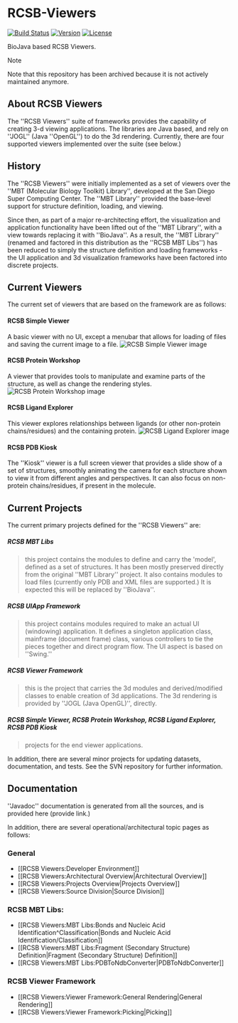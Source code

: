 # RCSB-Viewers
[![Build Status](https://travis-ci.org/rcsb/rcsb-viewers.svg?branch=master)](https://travis-ci.org/rcsb/rcsb-viewers)  [![Version](http://img.shields.io/badge/version-4.2-blue.svg?style=flat)](https://github.com/rcsb/rcsb-viewers) [![License](http://img.shields.io/badge/license-LGPL_2.1-blue.svg?style=flat)](https://github.com/rcsb/rcsb-viewers/blob/master/LICENSE)

BioJava based RCSB Viewers.

> [!NOTE]
> Note that this repository has been archived because it is not actively maintained anymore.

## About RCSB Viewers


The ''RCSB Viewers'' suite of frameworks provides the capability of creating 3-d viewing applications.  The libraries are Java based, and rely on ''JOGL'' (Java ''OpenGL'') to do the 3d rendering.  Currently, there are four supported viewers implemented over the suite (see below.)

## History 

The ''RCSB Viewers'' were initially implemented as a set of viewers over the ''MBT (Molecular Biology Toolkit) Library'', developed at the San Diego Super Computing Center.  The ''MBT Library'' provided the base-level support for structure definition, loading, and viewing.

Since then, as part of a major re-architecting effort, the visualization and application functionality have been lifted out of the ''MBT Library'', with a view towards replacing it with ''BioJava''.  As a result, the ''MBT Library'' (renamed and factored in this distribution as the ''RCSB MBT Libs'') has been reduced to simply the structure definition and loading frameworks - the UI application and 3d visualization frameworks have been factored into discrete projects.

## Current Viewers

The current set of viewers that are based on the framework are as follows:

#### RCSB Simple Viewer

A basic viewer with no UI, except a menubar that allows for loading of files and saving the current image to a file.
![RCSB Simple Viewer image](http://biojava.org/w/images/a/a9/SimpleViewerOverview.png "A screenshot of the RCSB Simple Viewer")


#### RCSB Protein Workshop

A viewer that provides tools to manipulate and examine parts of the structure, as well as change the rendering styles.
![RCSB Protein Workshop image](http://biojava.org/w/images/d/d7/ProteinWorkshopOverview.png "A screenshot of the RCSB Protein Workshop")

#### RCSB Ligand Explorer

This viewer explores relationships between ligands (or other non-protein chains/residues) and the containing protein.
![RCSB Ligand Explorer image](http://biojava.org/w/images/c/cb/LigandExplorerOverview.png "A screenshot of the RCSB Ligand Explorer")

#### RCSB PDB Kiosk

The ''Kiosk'' viewer is a full screen viewer that provides a slide show of a set of structures, smoothly animating the camera for each structure shown to view it from different angles and perspectives.  It can also focus on non-protein chains/residues, if present in the molecule.

## Current Projects

The current primary projects defined for the ''RCSB Viewers'' are:


##### RCSB MBT Libs
> this project contains the modules to define and carry the 'model', defined as a set of structures.  It has been mostly preserved directly from the original ''MBT Library'' project.  It also contains modules to load files (currently only PDB and XML files are supported.)  It is expected this will be replaced by ''BioJava''.

##### RCSB UIApp Framework
> this project contains modules required to make an actual UI (windowing) application.  It defines a singleton application class, mainframe (document frame) class, various controllers to tie the pieces together and direct program flow.  The UI aspect is based on ''Swing.''

##### RCSB Viewer Framework
>  this is the project that carries the 3d modules and derived/modified classes to enable creation of 3d applications.  The 3d rendering is provided by ''JOGL (Java OpenGL)'', directly.

##### RCSB Simple Viewer, RCSB Protein Workshop, RCSB Ligand Explorer, RCSB PDB Kiosk
> projects for the end viewer applications.


In addition, there are several minor projects for updating datasets, documentation, and tests.  See the SVN repository for further information.

## Documentation

''Javadoc'' documentation is generated from all the sources, and is provided here (provide link.)

In addition, there are several operational/architectural topic pages as follows:

### General
* [[RCSB Viewers:Developer Environment]]
* [[RCSB Viewers:Architectural Overview|Architectural Overview]]
* [[RCSB Viewers:Projects Overview|Projects Overview]]
* [[RCSB Viewers:Source Division|Source Division]]

### RCSB MBT Libs:
* [[RCSB Viewers:MBT Libs:Bonds and Nucleic Acid Identification^Classification|Bonds and Nucleic Acid Identification/Classification]]
* [[RCSB Viewers:MBT Libs:Fragment (Secondary Structure) Definition|Fragment (Secondary Structure) Definition]]
* [[RCSB Viewers:MBT Libs:PDBToNdbConverter|PDBToNdbConverter]]

### RCSB Viewer Framework
* [[RCSB Viewers:Viewer Framework:General Rendering|General Rendering]]
* [[RCSB Viewers:Viewer Framework:Picking|Picking]]
